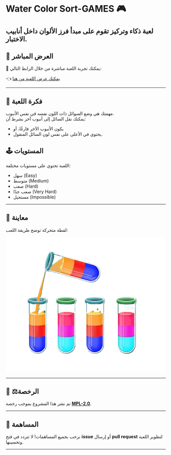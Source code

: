 # Water Color Sort-GAMES 🎮

لعبة ذكاء وتركيز تقوم على مبدأ فرز الألوان داخل أنابيب الاختبار.
---

## 🔗 العرض المباشر

🎯 يمكنك تجربة اللعبة مباشرة من خلال الرابط التالي:

👈 [يمكنك عرض اللعبة من هنا](https://alostoura-official.github.io/Water-Color-Sort-Games/)

---
## 🎯 فكرة اللعبة
مهمتك هي وضع السوائل ذات اللون نفسه في نفس الأنبوب.  
يمكنك نقل السائل إلى أنبوب آخر بشرط أن:
- يكون الأنبوب الآخر فارغًا، أو
- يحتوي في الأعلى على نفس لون السائل المنقول.

## 🕹️ المستويات
اللعبة تحتوي على مستويات مختلفة:
- سهل (Easy)
- متوسط (Medium)
- صعب (Hard)
- صعب جدًا (Very Hard)
- مستحيل (Impossible)

---
## 📸 معاينة

لقطة متحركة توضح طريقة اللعب:

![preview](Water-Color-Sort.png)

---

## 📝 ⚖️الرخصة

تم نشر هذا المشروع بموجب رخصة **[MPL-2.0](LICENSE)**.

---

## 🙌 المساهمة

نرحب بجميع المساهمات! لا تتردد في فتح **issue** أو إرسال **pull request** لتطوير اللعبة وتحسينها.

---


